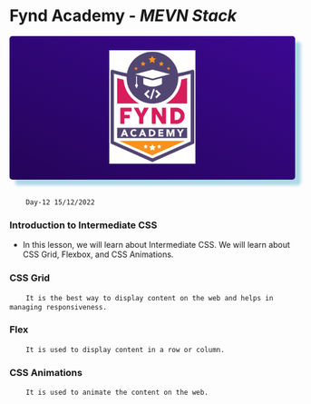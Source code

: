 # Fynd Academy - _MEVN Stack_

<center>

<div style="padding:25px 0 25px 0 ;background: linear-gradient(25deg, #000000, #5d0ce4);background-size: 400% 400%;color:#fff;border-radius:5px;box-shadow: 10px 10px 5px lightblue;">

<img style="background:transparent" src="../assets/6037ed523cde7f1958341705_logo-removebg-preview.png" height="200"/>


</div>
</center>
<br/>

        Day-12 15/12/2022

### Introduction to Intermediate  CSS 

* In this lesson, we will learn about Intermediate CSS. We will learn about CSS Grid,     Flexbox, and CSS Animations.

### CSS Grid
        It is the best way to display content on the web and helps in managing responsiveness.

### Flex
        It is used to display content in a row or column. 

### CSS Animations
        It is used to animate the content on the web.      